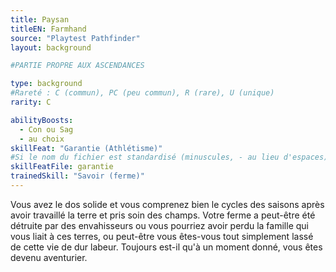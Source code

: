 ```yaml
---
title: Paysan
titleEN: Farmhand
source: "Playtest Pathfinder"
layout: background

#PARTIE PROPRE AUX ASCENDANCES

type: background
#Rareté : C (commun), PC (peu commun), R (rare), U (unique)
rarity: C

abilityBoosts:
  - Con ou Sag
  - au choix
skillFeat: "Garantie (Athlétisme)"
#Si le nom du fichier est standardisé (minuscules, - au lieu d'espaces), il n'est pas nécessaire de le préciser
skillFeatFile: garantie
trainedSkill: "Savoir (ferme)"
---
```


Vous avez le dos solide et vous comprenez bien le cycles des saisons après avoir travaillé la terre et pris soin des champs. Votre ferme a peut-être été détruite par des envahisseurs ou vous pourriez avoir perdu la famille qui vous liait à ces terres, ou peut-être vous êtes-vous tout simplement lassé de cette vie de dur labeur. Toujours est-il qu'à un moment donné, vous êtes devenu aventurier.


